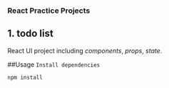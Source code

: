 ### React Practice Projects
## 1. todo list
React UI project including *components*, *props*, *state*.

##Usage
`Install dependencies`
```
npm install
```
